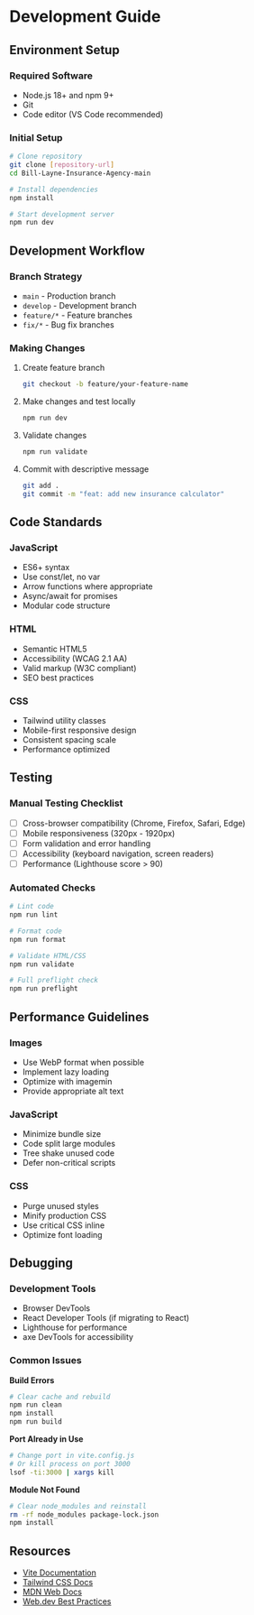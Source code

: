 # Development Guide

## Environment Setup

### Required Software
- Node.js 18+ and npm 9+
- Git
- Code editor (VS Code recommended)

### Initial Setup

```bash
# Clone repository
git clone [repository-url]
cd Bill-Layne-Insurance-Agency-main

# Install dependencies
npm install

# Start development server
npm run dev
```

## Development Workflow

### Branch Strategy
- `main` - Production branch
- `develop` - Development branch
- `feature/*` - Feature branches
- `fix/*` - Bug fix branches

### Making Changes

1. Create feature branch
   ```bash
   git checkout -b feature/your-feature-name
   ```

2. Make changes and test locally
   ```bash
   npm run dev
   ```

3. Validate changes
   ```bash
   npm run validate
   ```

4. Commit with descriptive message
   ```bash
   git add .
   git commit -m "feat: add new insurance calculator"
   ```

## Code Standards

### JavaScript
- ES6+ syntax
- Use const/let, no var
- Arrow functions where appropriate
- Async/await for promises
- Modular code structure

### HTML
- Semantic HTML5
- Accessibility (WCAG 2.1 AA)
- Valid markup (W3C compliant)
- SEO best practices

### CSS
- Tailwind utility classes
- Mobile-first responsive design
- Consistent spacing scale
- Performance optimized

## Testing

### Manual Testing Checklist
- [ ] Cross-browser compatibility (Chrome, Firefox, Safari, Edge)
- [ ] Mobile responsiveness (320px - 1920px)
- [ ] Form validation and error handling
- [ ] Accessibility (keyboard navigation, screen readers)
- [ ] Performance (Lighthouse score > 90)

### Automated Checks
```bash
# Lint code
npm run lint

# Format code
npm run format

# Validate HTML/CSS
npm run validate

# Full preflight check
npm run preflight
```

## Performance Guidelines

### Images
- Use WebP format when possible
- Implement lazy loading
- Optimize with imagemin
- Provide appropriate alt text

### JavaScript
- Minimize bundle size
- Code split large modules
- Tree shake unused code
- Defer non-critical scripts

### CSS
- Purge unused styles
- Minify production CSS
- Use critical CSS inline
- Optimize font loading

## Debugging

### Development Tools
- Browser DevTools
- React Developer Tools (if migrating to React)
- Lighthouse for performance
- axe DevTools for accessibility

### Common Issues

**Build Errors**
```bash
# Clear cache and rebuild
npm run clean
npm install
npm run build
```

**Port Already in Use**
```bash
# Change port in vite.config.js
# Or kill process on port 3000
lsof -ti:3000 | xargs kill
```

**Module Not Found**
```bash
# Clear node_modules and reinstall
rm -rf node_modules package-lock.json
npm install
```

## Resources

- [Vite Documentation](https://vitejs.dev/)
- [Tailwind CSS Docs](https://tailwindcss.com/docs)
- [MDN Web Docs](https://developer.mozilla.org/)
- [Web.dev Best Practices](https://web.dev/)